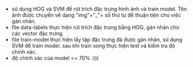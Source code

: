 - sử dụng HOG và SVM để rút trích đặc trưng hình ảnh và train model. Tên ảnh được chuyển về dạng "img"+"_"+ số thứ tự để thuận tiện cho việc gán nhãn.
- file data-labels thực hiện rút trích đặc trưng bằng HOG, gán nhãn cho các vector đặc trưng.
- file train-model thực hiện lấy tập đặc trưng đã được gán nhãn, sử dụng SVM để train model. sau khi train xong thực hiện test và kiểm tra độ chính xác.
- độ chính xác của model <= 70% :)))
